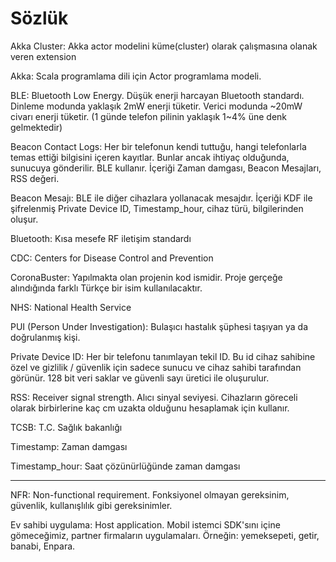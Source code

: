 # Sözlük

Akka Cluster: Akka actor modelini küme(cluster) olarak çalışmasına olanak veren extension

Akka: Scala programlama dili için Actor programlama modeli. 

BLE: Bluetooth Low Energy. Düşük enerji harcayan Bluetooth standardı. Dinleme modunda yaklaşık 2mW enerji tüketir. Verici modunda ~20mW civarı enerji tüketir.  (1 günde telefon pilinin yaklaşık 1~4% üne denk gelmektedir)

Beacon Contact Logs: Her bir telefonun kendi tuttuğu, hangi telefonlarla temas ettiği bilgisini içeren kayıtlar. Bunlar ancak ihtiyaç olduğunda, sunucuya gönderilir. BLE kullanır. İçeriği Zaman damgası, Beacon Mesajları, RSS değeri.

Beacon Mesajı: BLE ile diğer cihazlara yollanacak mesajdır. İçeriği  KDF ile şifrelenmiş Private Device ID, Timestamp_hour, cihaz türü, bilgilerinden oluşur. 

Bluetooth: Kısa mesefe RF iletişim standardı 

CDC: Centers for Disease Control and Prevention

CoronaBuster:  Yapılmakta olan projenin kod ismidir. Proje gerçeğe alındığında farklı Türkçe bir isim kullanılacaktır.

NHS: National Health Service

PUI (Person Under Investigation): Bulaşıcı hastalık şüphesi taşıyan ya da doğrulanmış kişi.

Private Device ID: Her bir telefonu tanımlayan tekil ID. Bu id cihaz sahibine özel ve gizlilik / güvenlik için sadece sunucu ve cihaz sahibi tarafından görünür. 128 bit veri saklar ve güvenli sayı üretici ile oluşurulur.

RSS: Receiver signal strength. Alıcı sinyal seviyesi. Cihazların göreceli olarak birbirlerine kaç cm uzakta olduğunu hesaplamak için kullanır.

TCSB: T.C. Sağlık bakanlığı

Timestamp: Zaman damgası

Timestamp_hour: Saat çözünürlüğünde zaman damgası

---

NFR: Non-functional requirement. Fonksiyonel olmayan gereksinim, güvenlik, kullanışlılık gibi gereksinimler.

Ev sahibi uygulama: Host application. Mobil istemci SDK'sını içine gömeceğimiz, partner firmaların uygulamaları. Örneğin: yemeksepeti, getir, banabi, Enpara.


